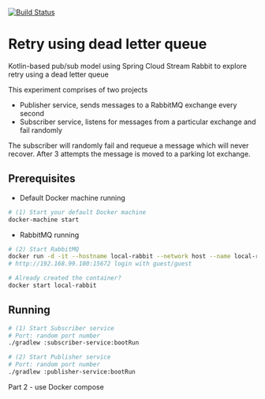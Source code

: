 [![Build Status](https://travis-ci.org/grant-burgess/spring-experiments.svg?branch=master)](https://travis-ci.org/grant-burgess/spring-experiments)

# Retry using dead letter queue

Kotlin-based pub/sub model using Spring Cloud Stream Rabbit to explore retry using a dead letter queue

This experiment comprises of two projects
* Publisher service, sends messages to a RabbitMQ exchange every second
* Subscriber service, listens for messages from a particular exchange and fail randomly

The subscriber will randomly fail and requeue a message which will never recover. After 3 attempts the message is moved to a parking lot exchange.

## Prerequisites

- Default Docker machine running

```bash
# (1) Start your default Docker machine
docker-machine start
```

- RabbitMQ running

```bash
# (2) Start RabbitMQ
docker run -d -it --hostname local-rabbit --network host --name local-rabbit rabbitmq:3-management
# http://192.168.99.100:15672 login with guest/guest

# Already created the container?
docker start local-rabbit
```

## Running


```bash
# (1) Start Subscriber service
# Port: random port number
./gradlew :subscriber-service:bootRun

# (2) Start Publisher service
# Port: random port number
./gradlew :publisher-service:bootRun
```


Part 2 - use Docker compose